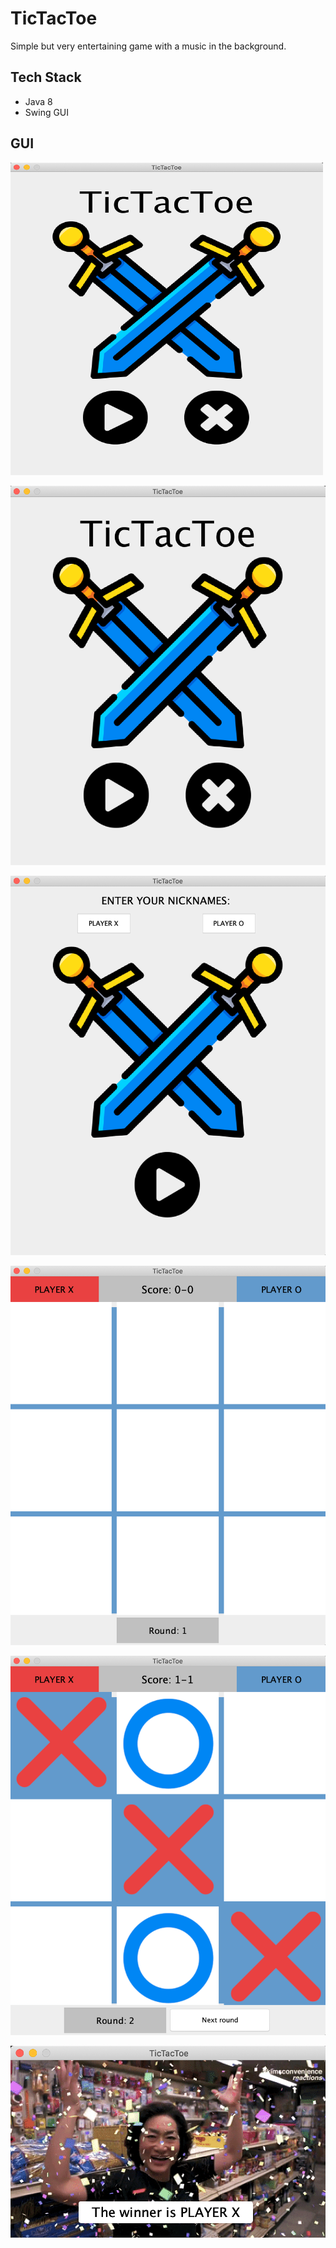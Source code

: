 # TicTacToe
Simple but very entertaining game with a music in the background.

## Tech Stack
- Java 8
- Swing GUI

## GUI

<img src="https://github.com/krzysztof-warszawski/TicTacToe/blob/master/src/main/resources/readme/front_panel.png" width="500" height="500" />

![front_panel|medium](src/main/resources/readme/front_panel.png)

![namesPanel](src/main/resources/readme/names.png)

![boardPanel](src/main/resources/readme/board.png)

![gamePanel](src/main/resources/readme/game.png)

![winnerPanel](src/main/resources/readme/winner.png)
